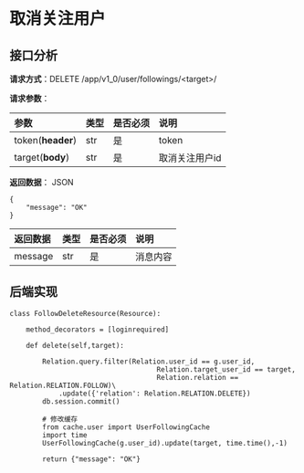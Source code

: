 # 取消关注用户

## 接口分析

**请求方式**：DELETE /app/v1\_0/user/followings/&lt;target&gt;/

**请求参数**：

| 参数 | 类型 | 是否必须 | 说明 |
| :--- | :--- | :--- | :--- |
| token\(**header**\) | str | 是 | token |
| target\(**body**\) | str | 是 | 取消关注用户id |

**返回数据**： JSON

```
{
    "message": "OK"
}
```

| 返回数据 | 类型 | 是否必须 | 说明 |
| :--- | :--- | :--- | :--- |
| message | str | 是 | 消息内容 |

## 后端实现

```
class FollowDeleteResource(Resource):

    method_decorators = [loginrequired]

    def delete(self,target):

        Relation.query.filter(Relation.user_id == g.user_id,
                                    Relation.target_user_id == target,
                                    Relation.relation == Relation.RELATION.FOLLOW)\
            .update({'relation': Relation.RELATION.DELETE})
        db.session.commit()

        # 修改缓存
        from cache.user import UserFollowingCache
        import time
        UserFollowingCache(g.user_id).update(target, time.time(),-1)

        return {"message": "OK"}
```



